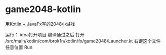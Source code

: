 # game2048-kotlin
用Kotlin + JavaFx写的2048小游戏

运行：
idea打开项目 编译通过之后 
打开 /src/main/kotlin/com/brok1n/kotlin/fx/game2048/Launcher.kt
右键这个文件任意位置 Run
